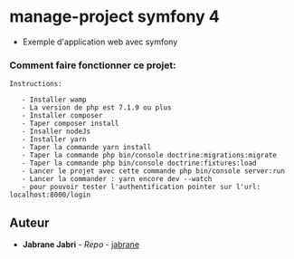 # manage-project symfony 4

* Exemple d'application web avec symfony

### Comment faire fonctionner ce projet:

```
Instructions:
 
   - Installer wamp
   - La version de php est 7.1.9 ou plus
   - Installer composer
   - Taper composer install
   - Insaller nodeJs
   - Installer yarn
   - Taper la commande yarn install
   - Taper la commande php bin/console doctrine:migrations:migrate
   - Taper la commande php bin/console doctrine:fixtures:load
   - Lancer le projet avec cette commande php bin/console server:run
   - Lancer la commander : yarn encore dev --watch
   - pour pouvoir tester l'authentification pointer sur l'url: localhost:8000/login

```


## Auteur

* **Jabrane Jabri** - *Repo* - [jabrane](https://github.com/jjab2020)
